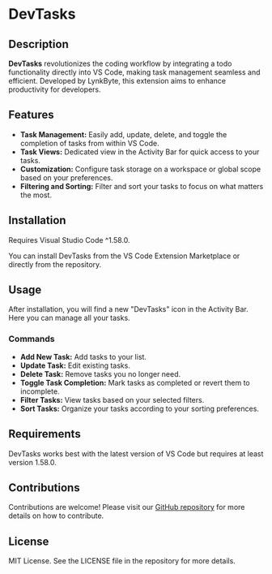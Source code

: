 # DevTasks

## Description

**DevTasks** revolutionizes the coding workflow by integrating a todo functionality directly into VS Code, making task management seamless and efficient. Developed by LynkByte, this extension aims to enhance productivity for developers.

## Features

- **Task Management:** Easily add, update, delete, and toggle the completion of tasks from within VS Code.
- **Task Views:** Dedicated view in the Activity Bar for quick access to your tasks.
- **Customization:** Configure task storage on a workspace or global scope based on your preferences.
- **Filtering and Sorting:** Filter and sort your tasks to focus on what matters the most.

## Installation

Requires Visual Studio Code ^1.58.0.

You can install DevTasks from the VS Code Extension Marketplace or directly from the repository.

## Usage

After installation, you will find a new "DevTasks" icon in the Activity Bar. Here you can manage all your tasks.

### Commands

- **Add New Task:** Add tasks to your list.
- **Update Task:** Edit existing tasks.
- **Delete Task:** Remove tasks you no longer need.
- **Toggle Task Completion:** Mark tasks as completed or revert them to incomplete.
- **Filter Tasks:** View tasks based on your selected filters.
- **Sort Tasks:** Organize your tasks according to your sorting preferences.

## Requirements

DevTasks works best with the latest version of VS Code but requires at least version 1.58.0.

## Contributions

Contributions are welcome! Please visit our [GitHub repository](https://github.com/san3jaya/task-master) for more details on how to contribute.

## License

MIT License. See the LICENSE file in the repository for more details.
